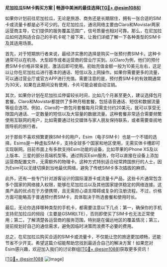 **尼加拉瓜SIM卡购买方案 | 畅游中美洲的最佳选择[[TG💪+ @esim1088](https://t.me/s/esim1088)]**

如果你计划前往尼加拉瓜，无论是旅游、商务还是长期居住，拥有一张合适的SIM卡或流量卡都是必不可少的。在尼加拉瓜，通讯网络主要由Claro和Movistar两家运营商主导，它们提供的服务覆盖范围广，信号质量也相对可靠。那么，在尼加拉瓜如何选购适合自己的手机卡呢？接下来，让我们详细了解一下各种类型的SIM卡及其适用场景。

首先，对于短期旅行者来说，最经济实惠的选择是购买一张预付费SIM卡。这种卡通常可以在机场、大型超市或者运营商的营业厅买到。以Claro为例，他们的预付费SIM卡价格非常亲民，激活后即可使用。初始充值金额一般为10美元左右，这足以让你在尼加拉瓜进行基本的通话、短信以及上网操作。如果你需要更多的流量，可以通过营业厅或官方APP进行充值。需要注意的是，预付费SIM卡的有效期通常为30天，如果在此期间没有使用，卡片可能会被自动注销。

其次，如果你计划在尼加拉瓜停留较长时间，比如几个月甚至更久，建议选择包月套餐。Claro和Movistar都提供了多种月租套餐，包括语音通话、短信和数据流量等组合选项。例如，Claro的一款包月套餐每月只需支付约20美元，就可以享受无限国内通话、一定数量的短信以及大容量的数据流量。这种套餐非常适合需要频繁使用互联网的用户，比如需要通过社交媒体与家人朋友保持联系，或者需要查阅地图导航的旅行者。

对于那些不喜欢频繁更换SIM卡的用户，Esim（电子SIM卡）也是一个不错的选择。Esims是一种虚拟SIM卡，支持全球多个国家和地区使用，无需实体卡槽即可实现联网。目前市面上有多款支持Esim功能的设备，比如苹果的iPhone XS及以上版本、三星的部分高端机型等。通过购买Esim服务，你可以直接在设备上添加运营商配置文件，无需额外的物理卡。这种方式特别适合经常跨国旅行的人士，因为Esim可以无缝切换到当地最优网络，避免了传统SIM卡多次插拔的麻烦。

此外，还有一些专门针对游客设计的国际漫游卡或流量卡产品，这些卡片通常包含多个国家的网络接入权限，能够在尼加拉瓜以及其他国家提供稳定的网络连接。这类产品的优点在于方便携带，且无需担心语言障碍或复杂的注册流程。不过，价格方面可能略高于普通预付费SIM卡，具体取决于所选套餐和使用时长。

最后，无论你选择哪种类型的手机卡，都需要注意以下几点：第一，确保你的手机支持尼加拉瓜的频段（主要是GSM和LTE），否则即使买了SIM卡也无法正常使用；第二，了解清楚各运营商的服务范围，特别是在偏远地区的覆盖情况；第三，提前规划好自己的通信需求，避免因临时决策而浪费不必要的费用。

总之，在尼加拉瓜购买合适的SIM卡或流量卡，不仅能让您的旅途更加顺畅，还能节省不少开支。希望这篇介绍能帮助您找到最适合自己的解决方案！如果您对Esim感兴趣，欢迎加入我们的讨论群组[[TG💪+ @esim1088](https://t.me/s/esim1088)]获取更多资讯！

[[TG💪+ @esim1088](https://t.me/s/esim1088) ![Image](https://i.postimg.cc/4NQfJmqS/Snipaste-2025-05-13-00-14-12.png)]